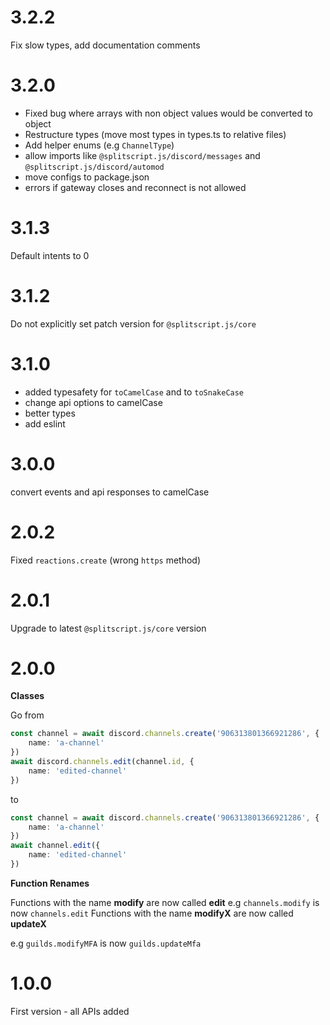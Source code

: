 # 3.2.2

Fix slow types, add documentation comments

# 3.2.0

- Fixed bug where arrays with non object values would be converted to object
- Restructure types (move most types in types.ts to relative files)
- Add helper enums (e.g `ChannelType`)
- allow imports like `@splitscript.js/discord/messages` and `@splitscript.js/discord/automod`
- move configs to package.json
- errors if gateway closes and reconnect is not allowed

# 3.1.3

Default intents to 0

# 3.1.2

Do not explicitly set patch version for `@splitscript.js/core`

# 3.1.0

- added typesafety for `toCamelCase` and to `toSnakeCase`
- change api options to camelCase
- better types
- add eslint

# 3.0.0

convert events and api responses to camelCase

# 2.0.2

Fixed `reactions.create` (wrong `https` method)

# 2.0.1

Upgrade to latest `@splitscript.js/core` version

# 2.0.0

**Classes**

Go from

```ts
const channel = await discord.channels.create('906313801366921286', {
	name: 'a-channel'
})
await discord.channels.edit(channel.id, {
	name: 'edited-channel'
})
```

to

```ts
const channel = await discord.channels.create('906313801366921286', {
	name: 'a-channel'
})
await channel.edit({
	name: 'edited-channel'
})
```

**Function Renames**

Functions with the name **modify** are now called **edit**
e.g `channels.modify` is now `channels.edit`
Functions with the name **modifyX** are now called **updateX**

e.g `guilds.modifyMFA` is now `guilds.updateMfa`

# 1.0.0

First version - all APIs added
